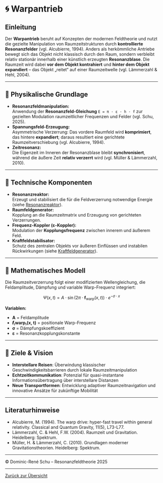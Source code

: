 # 🌀 Warpantrieb

## Einleitung

Der **Warpantrieb** beruht auf Konzepten der modernen Feldtheorie und nutzt die gezielte Manipulation von Raumzeitstrukturen durch **kontrollierte Resonanzfelder** (vgl. Alcubierre, 1994). Anders als herkömmliche Antriebe bewegt sich das Objekt nicht klassisch durch den Raum, sondern verbleibt relativ stationär innerhalb einer künstlich erzeugten **Resonanzblase**. Die Raumzeit wird dabei **vor dem Objekt kontrahiert** und **hinter dem Objekt expandiert** – das Objekt „reitet“ auf einer Raumzeitwelle (vgl. Lämmerzahl & Hehl, 2004).

---

## 🧠 Physikalische Grundlage

- **Resonanzfeldmanipulation:**  
  Anwendung der **Resonanzfeld-Gleichung** `E = π · ε · h · f` zur gezielten Modulation raumzeitlicher Frequenzen und Felder (vgl. Schu, 2025).
- **Spannungsfeld-Erzeugung:**  
  Asymmetrische Verzerrung: Das vordere Raumfeld wird **komprimiert**, das hintere **expandiert**; daraus resultiert eine gerichtete Raumzeitverschiebung (vgl. Alcubierre, 1994).
- **Zeitresonanz:**  
  Die Eigenzeit im Inneren der Resonanzblase bleibt **synchronisiert**, während die äußere Zeit **relativ verzerrt** wird (vgl. Müller & Lämmerzahl, 2010).

---

## 🔧 Technische Komponenten

- **Resonanzreaktor:**  
  Erzeugt und stabilisiert die für die Feldverzerrung notwendige Energie (siehe [Resonanzreaktor](../../konzepte/resonanzreaktor/resonanzreaktor.md)).
- **Raumfeldgenerator:**  
  Kopplung an die Raumzeitmatrix und Erzeugung von gerichteten Verzerrungen.
- **Frequenz-Koppler (ε-Koppler):**  
  Modulation der **Kopplungsfrequenz** zwischen innerem und äußerem Feld.
- **Kraftfeldstabilisator:**  
  Schutz des zentralen Objekts vor äußeren Einflüssen und instabilen Rückwirkungen (siehe [Kraftfeldgenerator](../../konzepte/kraftfeldgenerator/kraftfeldgenerator.md)).

---

## 📐 Mathematisches Modell

Die Raumzeitverzerrung folgt einer modifizierten Wellengleichung, die Feldamplitude, Dämpfung und variable Warp-Frequenz integriert:

$$
\Psi(x, t) = A \cdot \sin\left(2\pi \cdot \mathbf{f}_\text{warp}(x, t)\right) \cdot e^{-σ \cdot x}
$$

**Variablen:**

- **A** = Feldamplitude
- **𝒇₍warp₎(x, t)** = positionale Warp-Frequenz
- **σ** = Dämpfungskoeffizient
- **ε** = Resonanzkopplungskonstante

---

## 🌌 Ziele & Vision

- **Interstellare Reisen**: Überwindung klassischer Geschwindigkeitsbarrieren durch lokale Raumzeitmanipulation
- **Echtzeitkommunikation**: Potenzial für quasi-instantane Informationsübertragung über interstellare Distanzen
- **Neue Transportformen**: Entwicklung adaptiver Raumzeitnavigation und innovative Ansätze für zukünftige Mobilität

---

## Literaturhinweise

- Alcubierre, M. (1994). The warp drive: hyper-fast travel within general relativity. Classical and Quantum Gravity, 11(5), L73-L77.
- Lämmerzahl, C. & Hehl, F.W. (2004). Raumzeit und Gravitation. Heidelberg: Spektrum.
- Müller, H. & Lämmerzahl, C. (2010). Grundlagen moderner Gravitationstheorien. Heidelberg: Spektrum.

---

© Dominic-René Schu – Resonanzfeldtheorie 2025

---

[Zurück zur Übersicht](../../../README.md)